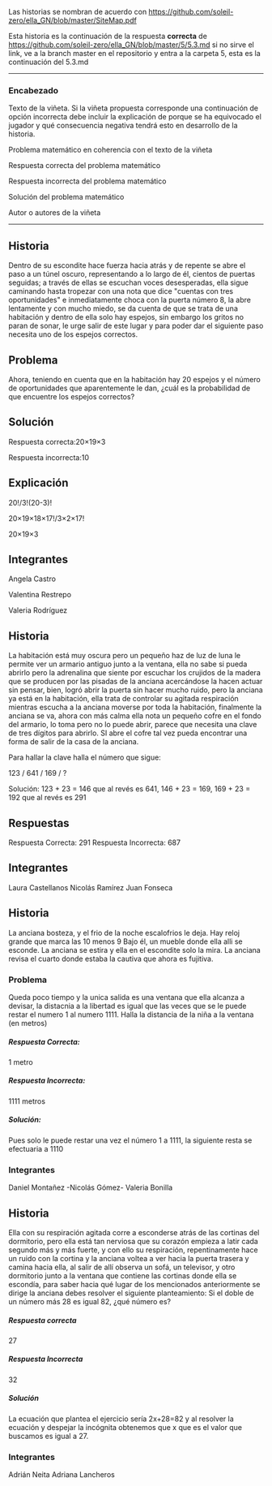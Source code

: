Las historias se nombran de acuerdo con https://github.com/soleil-zero/ella_GN/blob/master/SiteMap.pdf

Esta historia es la continuación de la respuesta **correcta** de https://github.com/soleil-zero/ella_GN/blob/master/5/5.3.md 
si no sirve el link, ve a la branch master en el repositorio y entra a la carpeta 5, esta es la continuación del 5.3.md

**********************************************************************
### Encabezado

Texto de la viñeta. Si la viñeta propuesta corresponde una continuación de opción incorrecta debe incluir la explicación de porque se ha equivocado el jugador y qué consecuencia negativa tendrá esto en desarrollo de la historia.

Problema matemático en coherencia con el texto de la viñeta

Respuesta correcta del problema matemático

Respuesta incorrecta del problema matemático

Solución del problema matemático

Autor o autores de la viñeta
**********************************************************************
## Historia
Dentro de su escondite hace fuerza hacia atrás y de repente se abre el paso a un túnel oscuro, representando a lo largo   de  él, cientos de puertas seguidas; a través de ellas se escuchan voces desesperadas, ella sigue caminando hasta tropezar con una nota que dice "cuentas con tres oportunidades" e inmediatamente choca con la puerta número 8, la abre lentamente y con mucho miedo, se da cuenta de que se trata de una habitación y dentro de ella solo hay espejos, sin embargo los gritos no paran de sonar, le urge salir de este lugar y para poder dar el siguiente paso necesita uno de los espejos correctos. 

## Problema 
Ahora, teniendo en cuenta que en la habitación hay 20 espejos y el número de oportunidades que aparentemente le dan, ¿cuál es la probabilidad de que encuentre los espejos correctos? 

## Solución 

Respuesta correcta:20×19×3

Respuesta incorrecta:10

## Explicación 
20!/3!(20-3)!

20×19×18×17!/3×2×17!

20×19×3

## Integrantes 
Angela Castro 

Valentina Restrepo 

Valeria Rodríguez 


## Historia
La habitación está muy oscura pero un pequeño haz de luz de luna le permite ver un armario antiguo junto a la ventana, ella no sabe si pueda abrirlo pero la adrenalina que siente por escuchar los crujidos de la madera que se producen por las pisadas de la anciana acercándose la hacen actuar sin pensar, bien, logró abrir la puerta sin hacer mucho ruido, pero la anciana ya está en la habitación, ella trata de controlar su agitada respiración mientras escucha a la anciana moverse por toda la habitación, finalmente la anciana se va, ahora con más calma ella nota un pequeño cofre en el fondo del armario, lo toma pero no lo puede abrir, parece que necesita una clave de tres dígitos para abrirlo. SI abre el cofre tal vez pueda encontrar una forma de salir de la casa de la anciana.

Para hallar la clave halla el número que sigue:

123 / 641 / 169 / ?

Solución: 123 + 23 = 146 que al revés es 641, 146 + 23 = 169, 169 + 23 = 192 que al revés es 291

## Respuestas
Respuesta Correcta: 291
Respuesta Incorrecta: 687

## Integrantes
Laura Castellanos
Nicolás Ramírez
Juan Fonseca


## Historia

La anciana bosteza, y el frio de la noche
escalofrios le deja.
Hay reloj grande que marca las 10 menos 9 
Bajo él, un mueble
donde ella alli se esconde.
La anciana se estira 
y ella en el escondite
solo la mira.
La anciana revisa 
el cuarto donde estaba
la cautiva que ahora es fujitiva.

### Problema
 Queda poco tiempo  y la unica salida es una ventana que ella alcanza a devisar, la distacnia a la libertad es igual que las veces que se le puede restar el numero 1 al numero 1111.
 Halla la distancia de la niña a la ventana (en metros)
 
 ##### Respuesta Correcta: 
  1 metro

 ##### Respuesta Incorrecta:
  1111 metros 
  
 ##### Solución: 
  Pues solo le puede restar una vez el número 1 a 1111, la siguiente resta se efectuaria a 1110
  
  ### Integrantes
  Daniel Montañez -Nicolás Gómez- Valeria Bonilla
 

## Historia
Ella con su respiración agitada corre a esconderse atrás de las cortinas del dormitorio, pero ella está tan nerviosa que su corazón empieza a latir cada segundo más y más fuerte, y con ello su respiración, repentinamente hace un ruido con la cortina y la anciana voltea a ver hacia la puerta trasera y camina hacia ella, al salir de allí observa un sofá, un televisor, y otro dormitorio junto a la ventana que contiene las cortinas donde ella se escondía, para saber hacia qué lugar de los mencionados anteriormente se dirige la anciana debes resolver el siguiente planteamiento:
Si el doble de un número más 28 es igual 82, ¿qué número es?
##### Respuesta correcta
27
##### Respuesta Incorrecta 
32
##### Solución
La ecuación que plantea el ejercicio sería 2x+28=82 y al resolver la ecuación y despejar la incógnita obtenemos que x que es el valor que buscamos es igual a 27.
### Integrantes 
Adrián Neita
Adriana Lancheros 
